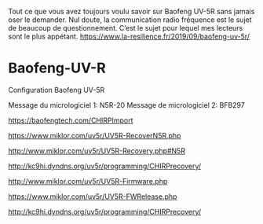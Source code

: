 Tout ce que vous avez toujours voulu savoir sur Baofeng UV-5R sans jamais oser le demander. Nul doute, la communication radio fréquence est le sujet de beaucoup de questionnement. C’est le sujet pour lequel mes lecteurs sont le plus appétant.
https://www.la-resilience.fr/2019/09/baofeng-uv-5r/

# Baofeng-UV-R
Configuration Baofeng UV-5R

Message du micrologiciel 1: N5R-20
Message de micrologiciel 2: BFB297

https://baofengtech.com/CHIRPImport

https://www.miklor.com/uv5r/UV5R-RecoverN5R.php

http://www.miklor.com/uv5r/UV5R-Recovery.php#N5R

http://kc9hi.dyndns.org/uv5r/programming/CHIRPrecovery/

http://www.miklor.com/uv5r/UV5R-Firmware.php

https://www.miklor.com/uv5r/UV5R-FWRelease.php


http://kc9hi.dyndns.org/uv5r/programming/CHIRPrecovery/
